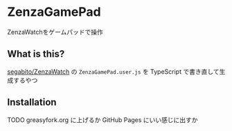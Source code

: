 # ZenzaGamePad
ZenzaWatchをゲームパッドで操作


## What is this?
[segabito/ZenzaWatch] の `ZenzaGamePad.user.js` を TypeScript で書き直して生成するやつ


## Installation
TODO
greasyfork.org に上げるか GitHub Pages にいい感じに出すか



[segabito/ZenzaWatch]: https://github.com/segabito/ZenzaWatch
